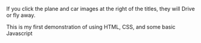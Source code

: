 If you click the plane and car images at the right of the titles, they will Drive or fly away.

This is my first demonstration of using HTML, CSS, and some basic Javascript
